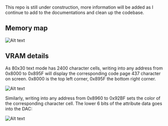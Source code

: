 This repo is still under construction, more information will be added as I continue to add to the documentations and clean up the codebase. 

## Memory map

![Alt text](http://i.imgur.com/IBxdGvUg.png)

## VRAM details

As 80x30 text mode has 2400 character cells, writing into any address from 0x8000 to 0x895F will display the corresponding code page 437 character on screen. 0x8000 is the top left corner, 0x895F the bottom right corner.

![Alt text](http://i.imgur.com/2tsq7oi.jpg)

Similarly, writing into any address from 0x8960 to 0x92BF sets the color of the corresponding character cell. The lower 6 bits of the attribute data goes into the DAC:

![Alt text](http://i.imgur.com/OiliBPQ.png)

